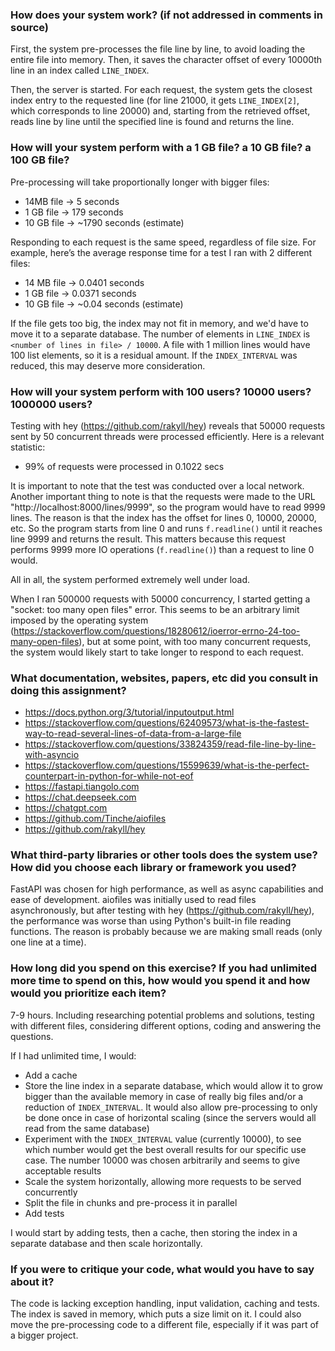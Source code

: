 ### How does your system work? (if not addressed in comments in source)

First, the system pre-processes the file line by line, to avoid loading the entire file into memory. Then, it saves the character offset of every 10000th line in an index called `LINE_INDEX`.

Then, the server is started. For each request, the system gets the closest index entry to the  requested line (for line 21000, it gets `LINE_INDEX[2]`, which corresponds to line 20000) and, starting from the retrieved offset, reads line by line until the specified line is found and returns the line.




### How will your system perform with a 1 GB file? a 10 GB file? a 100 GB file?

Pre-processing will take proportionally longer with bigger files:
- 14MB file -> 5 seconds
- 1 GB file -> 179 seconds
- 10 GB file -> ~1790 seconds (estimate)

Responding to each request is the same speed, regardless of file size.
For example, here’s the average response time for a test I ran with 2 different files:
- 14 MB file -> 0.0401 seconds
- 1 GB file -> 0.0371 seconds
- 10 GB file -> ~0.04 seconds (estimate)

If the file gets too big, the index may not fit in memory, and we'd have to move it to a separate database. The number of elements in `LINE_INDEX` is `<number of lines in file> / 10000`. A file with 1 million lines would have 100 list elements, so it is a residual amount. If the `INDEX_INTERVAL` was reduced, this may deserve more consideration.




### How will your system perform with 100 users? 10000 users? 1000000 users?

Testing with hey (https://github.com/rakyll/hey) reveals that 50000 requests sent by 50 concurrent threads were processed efficiently. Here is a relevant statistic:
- 99% of requests were processed in 0.1022 secs

It is important to note that the test was conducted over a local network.
Another important thing to note is that the requests were made to the URL "http://localhost:8000/lines/9999", so the program would have to read 9999 lines. The reason is that the index has the offset for lines 0, 10000, 20000, etc. So the program starts from line 0 and runs `f.readline()` until it reaches line 9999 and returns the result. This matters because this request performs 9999 more IO operations (`f.readline()`) than a request to line 0 would.

All in all, the system performed extremely well under load.

When I ran 500000 requests with 50000 concurrency, I started getting a "socket: too many open files" error. This seems to be an arbitrary limit imposed by the operating system (https://stackoverflow.com/questions/18280612/ioerror-errno-24-too-many-open-files), but at some point, with too many concurrent requests, the system would likely start to take longer to respond to each request.




### What documentation, websites, papers, etc did you consult in doing this assignment?

- https://docs.python.org/3/tutorial/inputoutput.html
- https://stackoverflow.com/questions/62409573/what-is-the-fastest-way-to-read-several-lines-of-data-from-a-large-file
- https://stackoverflow.com/questions/33824359/read-file-line-by-line-with-asyncio
- https://stackoverflow.com/questions/15599639/what-is-the-perfect-counterpart-in-python-for-while-not-eof
- https://fastapi.tiangolo.com
- https://chat.deepseek.com
- https://chatgpt.com
- https://github.com/Tinche/aiofiles
- https://github.com/rakyll/hey




### What third-party libraries or other tools does the system use? How did you choose each library or framework you used?

FastAPI was chosen for high performance, as well as async capabilities and ease of development. aiofiles was initially used to read files asynchronously, but after testing with hey (https://github.com/rakyll/hey), the performance was worse than using Python's built-in file reading functions. The reason is probably because we are making small reads (only one line at a time).




### How long did you spend on this exercise? If you had unlimited more time to spend on this, how would you spend it and how would you prioritize each item?

7-9 hours. Including researching potential problems and solutions, testing with different files, considering different options, coding and answering the questions.

If I had unlimited time, I would:
- Add a cache
- Store the line index in a separate database, which would allow it to grow bigger than the available memory in case of really big files and/or a reduction of `INDEX_INTERVAL`. It would also allow pre-processing to only be done once in case of horizontal scaling (since the servers would all read from the same database)
- Experiment with the `INDEX_INTERVAL` value (currently 10000), to see which number would get the best overall results for our specific use case. The number 10000 was chosen arbitrarily and seems to give acceptable results
- Scale the system horizontally, allowing more requests to be served concurrently
- Split the file in chunks and pre-process it in parallel
- Add tests

I would start by adding tests, then a cache, then storing the index in a separate database and then scale horizontally.




### If you were to critique your code, what would you have to say about it?

The code is lacking exception handling, input validation, caching and tests. The index is saved in memory, which puts a size limit on it. I could also move the pre-processing code to a different file, especially if it was part of a bigger project.
